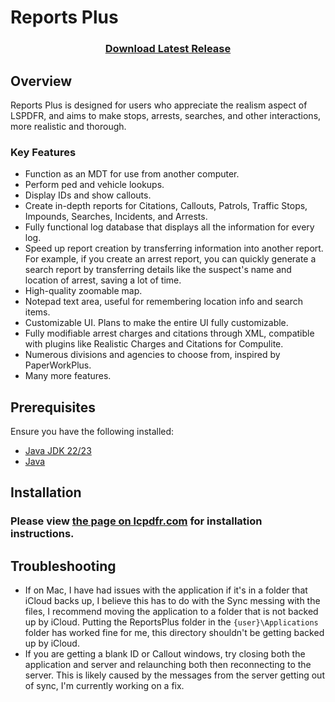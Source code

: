 # Reports Plus

<h3 align="center">
    <a href="https://github.com/Guess1m/ReportsPlus/releases">Download Latest Release</a>
</h3>

## Overview

Reports Plus is designed for users who appreciate the realism aspect of LSPDFR, and aims to make stops, arrests, searches,
and other interactions, more realistic and thorough.

### Key Features

- Function as an MDT for use from another computer.
- Perform ped and vehicle lookups.
- Display IDs and show callouts.
- Create in-depth reports for Citations, Callouts, Patrols, Traffic Stops, Impounds, Searches, Incidents, and Arrests.
- Fully functional log database that displays all the information for every log.
- Speed up report creation by transferring information into another report. For example, if you create an arrest report,
  you can quickly generate a search report by transferring details like the suspect's name and location of arrest,
  saving a lot of time.
- High-quality zoomable map.
- Notepad text area, useful for remembering location info and search items.
- Customizable UI. Plans to make the entire UI fully customizable.
- Fully modifiable arrest charges and citations through XML, compatible with plugins like Realistic Charges and
  Citations for Compulite.
- Numerous divisions and agencies to choose from, inspired by PaperWorkPlus.
- Many more features.

## Prerequisites

Ensure you have the following installed:

- [Java JDK 22/23](https://www.oracle.com/java/technologies/downloads/)
- [Java](https://www.java.com/en/download/)

## Installation

### Please view [the page on lcpdfr.com](https://www.oracle.com/java/technologies/downloads/) for installation instructions.

## Troubleshooting

- If on Mac, I have had issues with the application if it's in a folder that iCloud backs up, I believe this has
  to do with the Sync messing with the files, I recommend moving the application to a folder that is not backed up by
  iCloud. Putting the ReportsPlus folder in the `{user}\Applications` folder has worked fine for me, this directory
  shouldn't be getting backed up by iCloud.
- If you are getting a blank ID or Callout windows, try closing both the application and server and relaunching both then
  reconnecting to the server. This is likely caused by the messages from the server getting out of sync, I'm currently
  working on a fix.
